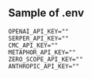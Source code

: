 ## Sample of .env

```
OPENAI_API_KEY=""
SERPER_API_KEY=""
CMC_API_KEY=""
METAPHOR_API_KEY=""
ZERO_SCOPE_API_KEY=""
ANTHROPIC_API_KEY=""
```
